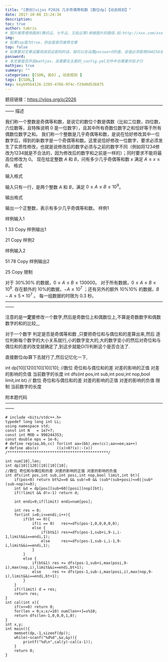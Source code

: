 ```yaml
---
title: "[原创]vijos P2026 几乎奇偶等和数 [数位dp]【动态规划】"
date: 2017-10-08 15:24:34
description:
toc: true
author: tabris
# 图片推荐使用图床(腾讯云、七牛云、又拍云等)来做图片的路径.如:http://xxx.com/xxx.jpg
img:
# 如果top值为true，则会是首页推荐文章
top: false
# 如果要对文章设置阅读验证密码的话，就可以在设置password的值，该值必须是用SHA256加密后的密码，防止被他人识破
password:
# 本文章是否开启mathjax，且需要在主题的_config.yml文件中也需要开启才行
mathjax: true
summary: ""
categories: [CSDN, 各OJ , 动态规划 ]
tags: [CSDN,]
key: keyb95b4126-2295-4766-9f4c-f29d0d536875
---
```


题目链接：https://vijos.org/p/2026
——————————————————————————————————————
描述

我们称一个整数是奇偶等和数，是说它的数位个数是偶数（比如二位数，四位数，六位数等，且特殊说明 $0$ 是一位数字），且其中所有奇数位数字之和恰好等于所有偶数位数字之和。
我们称一个整数是几乎奇偶等和数，是说在恰好修改其中一位数字后，得到的新数字是一个奇偶等和数。这里说恰好修改一位数字，要求必须发生了实质性修改，也就是说修改后的数字必须与之前的数字不同（例如将$1234$修改为$1234$就是不合法的，因为修改后的数字和之前是一样的）；同时要求不能将最高位修改为 $0$。
现在给定整数 $A$ 和 $B$，问有多少几乎奇偶等和数 $x$ 满足 $A\le x\le B$。
格式

输入格式

输入只有一行，是两个整数 $A$ 和 $B$，满足 $0\le A\le B\le 10^9$。

输出格式

输出一个正整数，表示有多少几乎奇偶等和数。
样例1

样例输入1

1 33
Copy
样例输出1

21
Copy
样例2

样例输入2

51 78
Copy
样例输出2

25
Copy
限制

对于 30\%30% 的数据，$0\le A\le B\le 130000$。
对于所有数据，$0\le A\le B\le 10^9$.
存在额外的 $10\%$的数据，$-A\le 10^7$ ；还有另外的额外 10\%10% 的数据，$B-A\le 5\times 10^7$ 。
每一组数据的时限为 $0.3$ 秒。
——————————————————————————————————————


注意的是**一定**要修改一个数字,然后是奇数位上和偶数位上,不算是奇数数字和偶数数字的和的比较,,,

对于一个数字 判定是否是奇偶等和数 ,只要把奇位和与偶位和的差算出来,然后 逐位判断每个数字的大小关系就行,小的数字变大的,大的数字变小的然后对奇位和与偶位和的差的改变就确定了,到这步就能O(1)判断这个是否合法了.

直接数位dp算下去就行了,然后记忆化一下,

int dp[10][120][10][10][10];
//数位 奇位和与偶位和的差 对差的影响的正值 对差的影响的负值 当前数字的长度
int dfs(int pos,int sub,int posi,int nop,bool limit,int bt)
// 数位 奇位和与偶位和的差 对差的影响的正值 对差的影响的负值 限制 当前数字的长度



附本题代码
——————————————————————————————————————
```
# include <bits/stdc++.h>
typedef long long int LL;
using namespace std;
const int N   = 1e7+7;
const int MOD = 998244353;
const double eps = 1e-6;
# define rep(aa,bb,cc) for(int aa=(bb),ee=(cc);aa<=ee;aa++)
# define abs(x)        ((x)>0?(x):-(x))
/*********************************************/

int num[10],len;
int dp[10][120][10][10][10];
//数位 奇位和与偶位和的差 对差的影响的正值 对差的影响的负值
int dfs(int pos,int sub,int posi,int nop,bool limit,int bt){
    if(pos<0) return bt%2==0 && sub!=0 && (sub*(sub+posi)<=0||sub*(sub-nop)<=0);
    int &d = dp[pos][sub+60][posi][nop][bt];
    if(!limit && d!=-1) return d;

    int endi=9;if(limit) endi=num[pos];

    int res = 0;
    for(int i=0;i<=endi;i++){
        if(bt == 0){
            if(i == 0)   res+=dfs(pos-1,0,0,0,0,0);
            else {
                if(bt&1) res+=dfs(pos-1,sub+i,9-i,i-1,limit&&i==endi,1);
                else     res+=dfs(pos-1,sub-i,i-1,9-i,limit&&i==endi,1);
            }
        }
        else {
            if(bt&1) res += dfs(pos-1,sub+i,max(posi,9-i),max(nop,i),limit&&i==endi,bt+1);
            else     res += dfs(pos-1,sub-i,max(posi,i),max(nop,9-i),limit&&i==endi,bt+1);
        }
    }
    if(!limit) d = res;
    return res;
}
int cal(int x){
    if(x<=0) return 0;
    for(len = 0;x;x/=10) num[len++]=x%10;
    return dfs(len-1,0,0,0,1,0);
}
int x,y;
int main(){
    memset(dp,-1,sizeof(dp));
    while(~scanf("%d%d",&x,&y)){
        printf("%d\n",cal(y)-cal(x-1));
    }
    return 0;
}
```